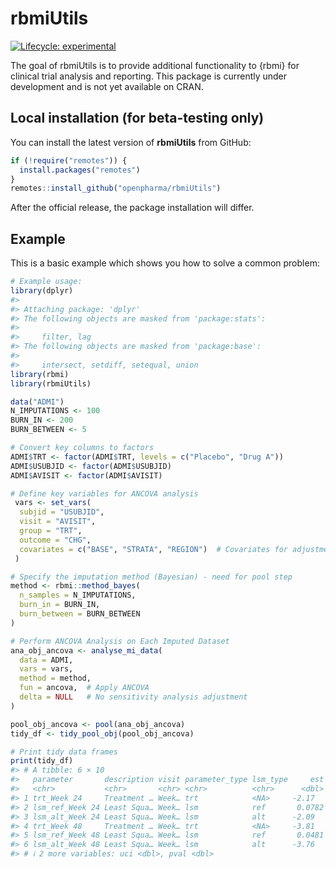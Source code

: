 
<!-- README.md is generated from README.Rmd. Please edit that file -->

# rbmiUtils

<!-- badges: start -->

[![Lifecycle:
experimental](https://img.shields.io/badge/lifecycle-experimental-orange.svg)](https://www.tidyverse.org/lifecycle/#experimental)
<!-- badges: end -->

The goal of rbmiUtils is to provide additional functionality to {rbmi}
for clinical trial analysis and reporting. This package is currently
under development and is not yet available on CRAN.

## Local installation (for beta-testing only)

You can install the latest version of **rbmiUtils** from GitHub:

``` r
if (!require("remotes")) {
  install.packages("remotes")
}
remotes::install_github("openpharma/rbmiUtils")
```

After the official release, the package installation will differ.

## Example

This is a basic example which shows you how to solve a common problem:

``` r
# Example usage:
library(dplyr)
#> 
#> Attaching package: 'dplyr'
#> The following objects are masked from 'package:stats':
#> 
#>     filter, lag
#> The following objects are masked from 'package:base':
#> 
#>     intersect, setdiff, setequal, union
library(rbmi)
library(rbmiUtils)

data("ADMI")
N_IMPUTATIONS <- 100
BURN_IN <- 200
BURN_BETWEEN <- 5

# Convert key columns to factors
ADMI$TRT <- factor(ADMI$TRT, levels = c("Placebo", "Drug A"))
ADMI$USUBJID <- factor(ADMI$USUBJID)
ADMI$AVISIT <- factor(ADMI$AVISIT)

# Define key variables for ANCOVA analysis
 vars <- set_vars(
  subjid = "USUBJID",
  visit = "AVISIT",
  group = "TRT",
  outcome = "CHG",
  covariates = c("BASE", "STRATA", "REGION")  # Covariates for adjustment
 )

# Specify the imputation method (Bayesian) - need for pool step
method <- rbmi::method_bayes(
  n_samples = N_IMPUTATIONS,
  burn_in = BURN_IN,
  burn_between = BURN_BETWEEN
)

# Perform ANCOVA Analysis on Each Imputed Dataset
ana_obj_ancova <- analyse_mi_data(
  data = ADMI,
  vars = vars,
  method = method,
  fun = ancova,  # Apply ANCOVA
  delta = NULL   # No sensitivity analysis adjustment
)

pool_obj_ancova <- pool(ana_obj_ancova)
tidy_df <- tidy_pool_obj(pool_obj_ancova)

# Print tidy data frames
print(tidy_df)
#> # A tibble: 6 × 10
#>   parameter       description visit parameter_type lsm_type     est    se    lci
#>   <chr>           <chr>       <chr> <chr>          <chr>      <dbl> <dbl>  <dbl>
#> 1 trt_Week 24     Treatment … Week… trt            <NA>     -2.17   0.182 -2.53 
#> 2 lsm_ref_Week 24 Least Squa… Week… lsm            ref       0.0782 0.131 -0.179
#> 3 lsm_alt_Week 24 Least Squa… Week… lsm            alt      -2.09   0.126 -2.34 
#> 4 trt_Week 48     Treatment … Week… trt            <NA>     -3.81   0.256 -4.31 
#> 5 lsm_ref_Week 48 Least Squa… Week… lsm            ref       0.0481 0.185 -0.316
#> 6 lsm_alt_Week 48 Least Squa… Week… lsm            alt      -3.76   0.176 -4.11 
#> # ℹ 2 more variables: uci <dbl>, pval <dbl>
```
